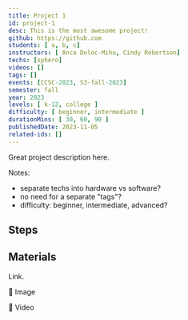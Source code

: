 ```yaml
---
title: Project 1
id: project-1
desc: This is the most awesome project!
github: https://github.com
students: [ a, b, c]
instructors: [ Anca Doloc-Mihu, Cindy Robertson]
techs: [sphero]
videos: []
tags: []
events: [CCSC-2023, S3-fall-2023]
semester: fall
year: 2023
levels: [ k-12, college ] 
difficulty: [ beginner, intermediate ]
durationMins: [ 30, 60, 90 ]
publishedDate: 2023-11-05
related-ids: []
---
```


Great project description here.

Notes: 

- separate techs into hardware vs software?
- no need for a separate "tags"?
- difficulty: beginner, intermediate, advanced?

## Steps

## Materials

Link.

👀 Image

💃 Video